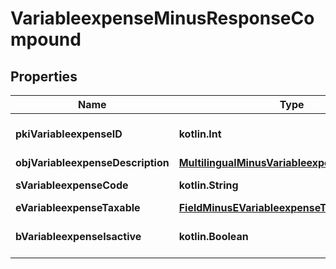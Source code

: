 
# VariableexpenseMinusResponseCompound

## Properties
Name | Type | Description | Notes
------------ | ------------- | ------------- | -------------
**pkiVariableexpenseID** | **kotlin.Int** | The unique ID of the Variableexpense | 
**objVariableexpenseDescription** | [**MultilingualMinusVariableexpenseDescription**](MultilingualMinusVariableexpenseDescription.md) |  | 
**sVariableexpenseCode** | **kotlin.String** | The code of the Variableexpense |  [optional]
**eVariableexpenseTaxable** | [**FieldMinusEVariableexpenseTaxable**](FieldMinusEVariableexpenseTaxable.md) |  |  [optional]
**bVariableexpenseIsactive** | **kotlin.Boolean** | Whether the variableexpense is active or not |  [optional]



